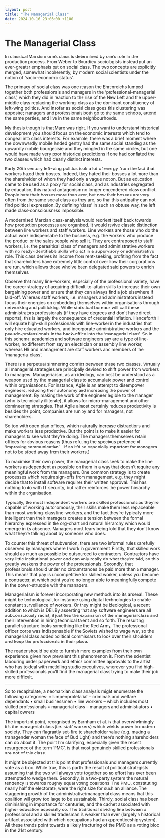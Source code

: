 ```yaml
---
layout: post
title: "The Managerial Class"
date: 2024-10-16 23:03:00 +1100
---
```


# The Managerial Class

In classical Marxism one’s class is determined by one’s role in the production process. From Weber to Bourdieu sociologists instead put an ever-greater emphasis put on social class. The two concepts are explicitly merged, somewhat incoherently, by modern social scientists under the notion of ‘socio-economic status’.  

The primacy of social class was one reason the Ehrenreichs lumped together both professionals and managers in the ‘professional-managerial class’, which they did in reaction to the rise of the New Left and the upper-middle class replacing the working-class as the dominant constituency of left-wing politics. And insofar as social class goes this clustering was apposite; managers and professionals both go to the same schools, attend the same parties, and live in the same neighbourhoods. 

My thesis though is that Marx was right. If you want to understand historical development you should focus on the economic interests which tend to congeal into class interests. For example, there was a brief moment where the downwardly mobile landed gentry had the same social standing as the upwardly mobile bourgeoisie and they mingled in the same circles, but one would have made very poor historical predictions if one had conflated the two classes which had clearly distinct interests. 

Early 20th century left-wing politics took a lot of energy from the fact that workers hated their bosses. Indeed, they hated their bosses a lot more than the shareholder of whom they had only a vague notion. But as education came to be used as a proxy for social class, and as industries segregated by education, this natural antagonism no longer engendered class conflict. People hate their bosses more than ever, but now their bosses are very often from the same social class as they are, so that this antipathy can not find political expression. By defining ‘class’ in such an obtuse way, the left made class-consciousness impossible.

A modernised Marxian class-analysis would reorient itself back towards how production processes are organised. It would revive classic distinction between line workers and staff workers. Line workers are those who do the actual work indispensable to the business, e.g. the workers who produce the product or the sales people who sell it. They are contraposed to staff workers, i.e. the parasitical class of managers and administrative workers with no ready-identifiable skills who act in a supervisory or administrative role. This class derives its income from rent-seeking, profiting from the fact that shareholders have extremely little control over how their corporations are run, which allows those who’ve been delegated said powers to enrich themselves. 

Observe that many line-workers, especially of the professional variety, have the career strategy of acquiring difficult-to-attain skills to increase their own bargaining power and ensure that they can always find a job elsewhere if laid-off. Whereas staff workers, i.e. managers and administrators instead focus their energies on embedding themselves within organisations through networking and politicking. While statistical bureaus will call these administrators professionals (if they have degrees and don’t have direct reports), this is largely the consequence of credential inflation. Henceforth I will equate high-skill professionals with line-worker in the industries that only hire educated workers, and incorporate administrative workers and the pseudo-professionals in the back-office into the ‘managerial class’. So in this schema: academics and software engineers say are a type of line-worker, no different from say an electrician or assembly line worker, whereas HR and management are staff workers and members of the ‘managerial class’. 

There is a perpetual simmering conflict between these two classes. Virtually all managerial strategies are principally devised to shift power from workers to managers. Managerialism, as an ideology, can best be understood as a weapon used by the managerial class to accumulate power and control within organisations.
For instance, Agile is an attempt to disempower engineers, reducing their autonomy and increasing the power of management. By making the work of the engineer legible to the manager (who is technically illiterate), it allows for micro-management and other domineering strategies. That Agile almost certainly reduces productivity is besides the point, companies are run by and for managers, not shareholders.

So too with open plan offices, which naturally increase distractions and make workers less productive. But the point is to make it easier for managers to see what they’re doing. The managers themselves retain offices for obvious reasons (thus refuting the specious pretence of ‘improving communication’ – if so it’d be especially important for managers not to be siloed away from their workers.)

 To maximise their own power, the managerial class seek to make the line workers as dependent as possible on them in a way that doesn’t require any meaningful work from the managers. One common strategy is to create processes which require sign-offs from management, e.g. they might decide that to install software requires their written approval. This has nothing to do with IT security, but rather reinforces the power hierarchy within the organisation.
 
Typically, the most independent workers are skilled professionals as they’re capable of working autonomously, their skills make them less replaceable than most working-class line-workers, and the fact they’re typically more intelligent than their managers creates a tension between the formal hierarchy expressed in the org-chart and natural hierarchy which would emerge in its absence. Managers most fears being told that they don’t know what they’re talking about by someone who does. 

To counter this threat of subversion, there are two informal rules carefully observed by managers where I work in government. Firstly, that skilled work should as much as possible be outsourced to contractors. Contractors have very little institutional power and can only really do what they’re told, so this greatly weakens the power of the professionals. Secondly, that professionals should under no circumstances be paid more than a manager.  This means that pay is uncompetitive for skilled worker, unless you become a contractor, at which point you’re no longer able to meaningfully compete in the power-struggle with the managers. 

Managerialism is forever incorporating new methods into its arsenal. These might be technological, for instance using digital technologies to enable constant surveillance of workers. Or they might be ideological, a recent addition to which is DEI. By asserting that say software engineers are all subconsciously racist, it justifies the expansion of the managerial class and their intervention in hiring technical talent and so forth. The resulting parallel structure looks something like the Red Army. The professional officer corps was indispensable if the Soviets wished to wage war, so the managerial class added political commissars to look over their shoulders and keep the professionals in their place. 

The reader should be able to furnish more examples from their own experience, given how prevalent this phenomenon is. From the scientist labouring under paperwork and ethics committee approvals to the artist who has to deal with meddling studio executives, wherever you find high-skilled professionals you’ll find the managerial class trying to make their job more difficult.

***

So to recapitulate, a neomarxian class analysis might enumerate the following categories: 
•	lumpenproletariat – criminals and welfare dependants
•	small businessmen
•	line workers – which includes most skilled professionals
•	managerial class – managers and administrators
•	capital owners

The important point, recognised by Burnham et al. is that overwhelmingly it’s the managerial class (i.e. staff workers) which wields power in modern society. They can flagrantly set-fire to shareholder value (e.g. making a transgender woman the face of Bud Light) and there’s nothing shareholders can do about it. The point I’m clarifying, especially given the recent resurgence of the term ‘PMC’, is that most genuinely skilled professionals are not of this class.

It might be objected at this point that professionals and managers currently vote as a bloc. While true, this is partly the result of political strategists assuming that the two will always vote together so no effort has ever been attempted to wedge them. Secondly, in a two-party system the natural tendency is towards roughly equal voting coalitions. The PMC, constituting nearly half the electorate, were the right size for such an alliance. The staggering growth of the administrative/managerial class means that this coalition will grow too large to be sustainable. Thirdly, social class has been diminishing in importance for centuries, and the cachet associated with higher education especially so. The traditional dividing line between a professional and a skilled tradesman is weaker than ever (largely a historical artifact associated with which occupations had an apprenticeship system). All these trends point towards a likely fracturing of the PMC as a voting bloc in the 21st century.


